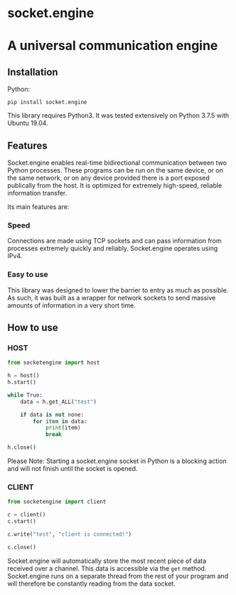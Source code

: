 # socket.engine
# A universal communication engine

## Installation

Python:
```
pip install socket.engine
```

This library requires Python3. It was tested extensively on Python 3.7.5 with Ubuntu 19.04.

## Features
Socket.engine enables real-time bidirectional communication between two Python processes. These programs can be run on the same device, or on the same network, or on any device provided there is a port exposed publically from the host. It is optimized for extremely high-speed, reliable information transfer.

Its main features are:

### Speed
Connections are made using TCP sockets and can pass information from processes extremely quickly and reliably. Socket.engine operates using IPv4.

### Easy to use
This library was designed to lower the barrier to entry as much as possible. As such, it was built as a wrapper for network sockets to send massive amounts of information in a very short time.

## How to use

### HOST
```python
from socketengine import host

h = host()
h.start()

while True:
	data = h.get_ALL("test")

	if data is not none:
		for item in data:
			print(item)
			break

h.close()
```
Please Note: Starting a socket.engine socket in Python is a blocking action and will not finish until the socket is opened.

### CLIENT
```python
from socketengine import client

c = client()
c.start()

c.write("test", "client is connected!")

c.close()
```

Socket.engine will automatically store the most recent piece of data received over a channel. This data is accessible via the `get` method. Socket.engine runs on a separate thread from the rest of your program and will therefore be constantly reading from the data socket.
